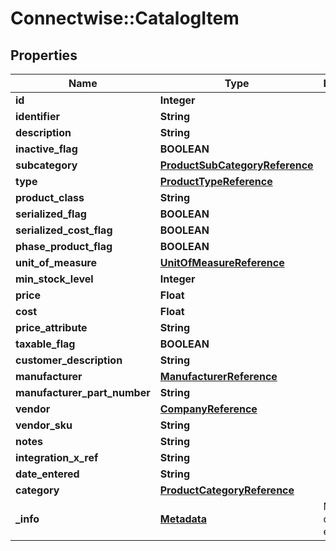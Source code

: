 # Connectwise::CatalogItem

## Properties
Name | Type | Description | Notes
------------ | ------------- | ------------- | -------------
**id** | **Integer** |  | [optional] 
**identifier** | **String** |  | 
**description** | **String** |  | 
**inactive_flag** | **BOOLEAN** |  | [optional] 
**subcategory** | [**ProductSubCategoryReference**](ProductSubCategoryReference.md) |  | 
**type** | [**ProductTypeReference**](ProductTypeReference.md) |  | 
**product_class** | **String** |  | 
**serialized_flag** | **BOOLEAN** |  | [optional] 
**serialized_cost_flag** | **BOOLEAN** |  | [optional] 
**phase_product_flag** | **BOOLEAN** |  | [optional] 
**unit_of_measure** | [**UnitOfMeasureReference**](UnitOfMeasureReference.md) |  | [optional] 
**min_stock_level** | **Integer** |  | [optional] 
**price** | **Float** |  | [optional] 
**cost** | **Float** |  | [optional] 
**price_attribute** | **String** |  | [optional] 
**taxable_flag** | **BOOLEAN** |  | [optional] 
**customer_description** | **String** |  | 
**manufacturer** | [**ManufacturerReference**](ManufacturerReference.md) |  | [optional] 
**manufacturer_part_number** | **String** |  | [optional] 
**vendor** | [**CompanyReference**](CompanyReference.md) |  | [optional] 
**vendor_sku** | **String** |  | [optional] 
**notes** | **String** |  | [optional] 
**integration_x_ref** | **String** |  | [optional] 
**date_entered** | **String** |  | [optional] 
**category** | [**ProductCategoryReference**](ProductCategoryReference.md) |  | [optional] 
**_info** | [**Metadata**](Metadata.md) | Metadata of the entity | [optional] 


